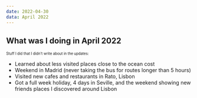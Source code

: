 ```yaml
---
date: 2022-04-30
data: April 2022
---
```


## What was I doing in April 2022

<sub><sup>Stuff I did that I didn't write about in the updates:</sup></sub>
- Learned about less visited places close to the ocean cost
- Weekend in Madrid (never taking the bus for routes longer than 5 hours)
- Visited new cafes and restaurants in Rato, Lisbon
- Got a full week holiday, 4 days in Seville, and the weekend showing new friends places I discovered around Lisbon
